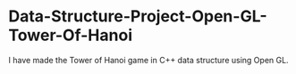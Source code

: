 # Data-Structure-Project-Open-GL-Tower-Of-Hanoi
I have made the Tower of Hanoi game in C++ data structure  using Open GL.
